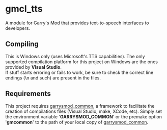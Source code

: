 # gmcl_tts

A module for Garry's Mod that provides text-to-speech interfaces to developers.

## Compiling

This is Windows only (uses Microsoft's TTS capabilities).
The only supported compilation platform for this project on Windows are the ones provided by **Visual Studio**.  
If stuff starts erroring or fails to work, be sure to check the correct line endings (\n and such) are present in the files.  

## Requirements

This project requires [garrysmod\_common][1], a framework to facilitate the creation of compilations files (Visual Studio, make, XCode, etc). Simply set the environment variable '**GARRYSMOD\_COMMON**' or the premake option '**gmcommon**' to the path of your local copy of [garrysmod\_common][1].  

  [1]: https://github.com/danielga/garrysmod_common
